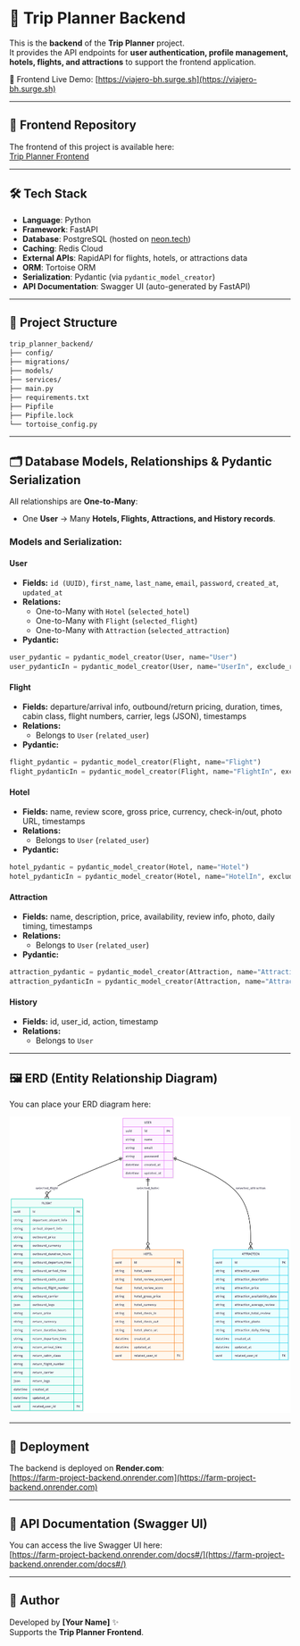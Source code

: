 # 🌱 Trip Planner Backend

This is the **backend** of the **Trip Planner** project.  
It provides the API endpoints for **user authentication, profile management, hotels, flights, and attractions** to support the frontend application.

🚀 Frontend Live Demo: [https://viajero-bh.surge.sh](https://viajero-bh.surge.sh)

---

## 🔗 Frontend Repository

The frontend of this project is available here:  
[Trip Planner Frontend](https://github.com/sahmedjaffer/Farm_Project_FrontEnd.git)

---

## 🛠️ Tech Stack

- **Language**: Python  
- **Framework**: FastAPI  
- **Database**: PostgreSQL (hosted on [neon.tech](https://neon.tech))  
- **Caching**: Redis Cloud  
- **External APIs**: RapidAPI for flights, hotels, or attractions data  
- **ORM**: Tortoise ORM  
- **Serialization**: Pydantic (via `pydantic_model_creator`)  
- **API Documentation**: Swagger UI (auto-generated by FastAPI)  

---

## 📁 Project Structure

```plaintext
trip_planner_backend/
├── config/              
├── migrations/          
├── models/              
├── services/            
├── main.py              
├── requirements.txt     
├── Pipfile              
├── Pipfile.lock         
└── tortoise_config.py   
```

---

## 🗂️ Database Models, Relationships & Pydantic Serialization

All relationships are **One-to-Many**:  
- One **User** → Many **Hotels, Flights, Attractions, and History records**.

### Models and Serialization:

#### User
- **Fields:** `id (UUID)`, `first_name`, `last_name`, `email`, `password`, `created_at`, `updated_at`  
- **Relations:**  
  - One-to-Many with `Hotel` (`selected_hotel`)  
  - One-to-Many with `Flight` (`selected_flight`)  
  - One-to-Many with `Attraction` (`selected_attraction`)  
- **Pydantic:**  
```python
user_pydantic = pydantic_model_creator(User, name="User")
user_pydanticIn = pydantic_model_creator(User, name="UserIn", exclude_readonly=True)
```

#### Flight
- **Fields:** departure/arrival info, outbound/return pricing, duration, times, cabin class, flight numbers, carrier, legs (JSON), timestamps  
- **Relations:**  
  - Belongs to `User` (`related_user`)  
- **Pydantic:**  
```python
flight_pydantic = pydantic_model_creator(Flight, name="Flight")
flight_pydanticIn = pydantic_model_creator(Flight, name="FlightIn", exclude_readonly=True)
```

#### Hotel
- **Fields:** name, review score, gross price, currency, check-in/out, photo URL, timestamps  
- **Relations:**  
  - Belongs to `User` (`related_user`)  
- **Pydantic:**  
```python
hotel_pydantic = pydantic_model_creator(Hotel, name="Hotel")
hotel_pydanticIn = pydantic_model_creator(Hotel, name="HotelIn", exclude_readonly=True)
```

#### Attraction
- **Fields:** name, description, price, availability, review info, photo, daily timing, timestamps  
- **Relations:**  
  - Belongs to `User` (`related_user`)  
- **Pydantic:**  
```python
attraction_pydantic = pydantic_model_creator(Attraction, name="Attraction")
attraction_pydanticIn = pydantic_model_creator(Attraction, name="AttractionIn", exclude_readonly=True)
```

#### History
- **Fields:** id, user_id, action, timestamp  
- **Relations:**  
  - Belongs to `User`  

---

## 🖼️ ERD (Entity Relationship Diagram)

You can place your ERD diagram here:  

![ERD](erd/erd_trip_planner.png)  

---

## 🚀 Deployment

The backend is deployed on **Render.com**:  
[https://farm-project-backend.onrender.com](https://farm-project-backend.onrender.com)

---

## 🧪 API Documentation (Swagger UI)

You can access the live Swagger UI here:  
[https://farm-project-backend.onrender.com/docs#/](https://farm-project-backend.onrender.com/docs#/)

---

## 👤 Author

Developed by **[Your Name]** ✨  
Supports the **Trip Planner Frontend**.
